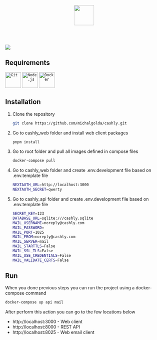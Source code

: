 <br>
<br>
<p align="center">
  <img src="https://cdn.discordapp.com/attachments/1012701830809141329/1092165177610338404/logo.svg" height="64">
</p>
<br>
<br>

<p aling="center">
  <img src="https://cdn.discordapp.com/attachments/1012701830809141329/1092183815822245978/Slide_16_9_-_1.jpg">
</p>

## Requirements
<code><img height="50" src="https://user-images.githubusercontent.com/25181517/192108372-f71d70ac-7ae6-4c0d-8395-51d8870c2ef0.png" alt="Git" title="Git" /></code>
<code><img height="50" src="https://user-images.githubusercontent.com/25181517/183568594-85e280a7-0d7e-4d1a-9028-c8c2209e073c.png" alt="Node.js" title="Node.js" /></code>
<code><img height="50" src="https://user-images.githubusercontent.com/25181517/117207330-263ba280-adf4-11eb-9b97-0ac5b40bc3be.png" alt="Docker" title="Docker" /></code>
  
## Installation
1. Clone the repository
   ```sh
   git clone https://github.com/michalgolda/cashly.git
   ```
2. Go to cashly_web folder and install web client packages
   ```sh
   pnpm install
   ```
3. Go to root folder and pull all images defined in compose files
   ```sh
   docker-compose pull
   ```
4. Go to cashly_web folder and create .env.development file based on .env.template file
   ```sh
   NEXTAUTH_URL=http://localhost:3000
   NEXTAUTH_SECRET=qwerty
   ```
5. Go to cashly_api folder and create .env.development file based on .env.template file
   ```sh
   SECRET_KEY=123
   DATABASE_URL=sqlite:///cashly.sqlite
   MAIL_USERNAME=noreply@cashly.com
   MAIL_PASSWORD=
   MAIL_PORT=1025
   MAIL_FROM=noreply@cashly.com
   MAIL_SERVER=mail
   MAIL_STARTTLS=False
   MAIL_SSL_TLS=False
   MAIL_USE_CREDENTIALS=False
   MAIL_VALIDATE_CERTS=False
   ```
   
## Run
When you done previous steps you can run the project using a docker-compose command
   ```sh
   docker-compose up api mail
   ```
After perform this action you can go to the few locations below 
* http://localhost:3000 - Web client
* http://localhost:8000 - REST API
* http://localhost:8025 - Web email client
